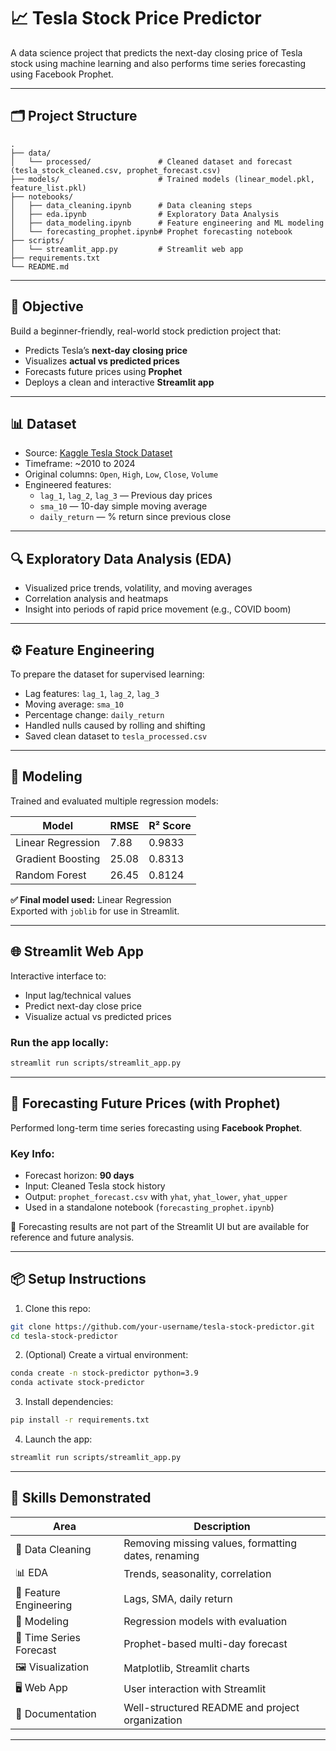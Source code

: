 # 📈 Tesla Stock Price Predictor

A data science project that predicts the next-day closing price of Tesla stock using machine learning and also performs time series forecasting using Facebook Prophet.

---

## 🗂️ Project Structure

```
.
├── data/
│   └── processed/               # Cleaned dataset and forecast (tesla_stock_cleaned.csv, prophet_forecast.csv)
├── models/                      # Trained models (linear_model.pkl, feature_list.pkl)
├── notebooks/
│   ├── data_cleaning.ipynb      # Data cleaning steps
│   ├── eda.ipynb                # Exploratory Data Analysis
│   ├── data_modeling.ipynb      # Feature engineering and ML modeling
│   └── forecasting_prophet.ipynb# Prophet forecasting notebook
├── scripts/
│   └── streamlit_app.py         # Streamlit web app
├── requirements.txt
└── README.md
```

---

## 📌 Objective

Build a beginner-friendly, real-world stock prediction project that:
- Predicts Tesla’s **next-day closing price**
- Visualizes **actual vs predicted prices**
- Forecasts future prices using **Prophet**
- Deploys a clean and interactive **Streamlit app**

---

## 📊 Dataset

- Source: [Kaggle Tesla Stock Dataset](https://www.kaggle.com/datasets/timoboz/tesla-stock-data)
- Timeframe: ~2010 to 2024
- Original columns: `Open`, `High`, `Low`, `Close`, `Volume`
- Engineered features:
  - `lag_1`, `lag_2`, `lag_3` — Previous day prices
  - `sma_10` — 10-day simple moving average
  - `daily_return` — % return since previous close

---

## 🔍 Exploratory Data Analysis (EDA)

- Visualized price trends, volatility, and moving averages
- Correlation analysis and heatmaps
- Insight into periods of rapid price movement (e.g., COVID boom)

---

## ⚙️ Feature Engineering

To prepare the dataset for supervised learning:

- Lag features: `lag_1`, `lag_2`, `lag_3`
- Moving average: `sma_10`
- Percentage change: `daily_return`
- Handled nulls caused by rolling and shifting
- Saved clean dataset to `tesla_processed.csv`

---

## 🤖 Modeling

Trained and evaluated multiple regression models:

| Model               | RMSE   | R² Score |
|--------------------|--------|----------|
| Linear Regression   | 7.88   | 0.9833   |
| Gradient Boosting   | 25.08  | 0.8313   |
| Random Forest       | 26.45  | 0.8124   |

**✅ Final model used:** Linear Regression  
Exported with `joblib` for use in Streamlit.

---

## 🌐 Streamlit Web App

Interactive interface to:
- Input lag/technical values
- Predict next-day close price
- Visualize actual vs predicted prices

### Run the app locally:
```bash
streamlit run scripts/streamlit_app.py
```

---

## 🔮 Forecasting Future Prices (with Prophet)

Performed long-term time series forecasting using **Facebook Prophet**.

### Key Info:
- Forecast horizon: **90 days**
- Input: Cleaned Tesla stock history
- Output: `prophet_forecast.csv` with `yhat`, `yhat_lower`, `yhat_upper`
- Used in a standalone notebook (`forecasting_prophet.ipynb`)

📌 Forecasting results are not part of the Streamlit UI but are available for reference and future analysis.

---

## 📦 Setup Instructions

1. Clone this repo:
```bash
git clone https://github.com/your-username/tesla-stock-predictor.git
cd tesla-stock-predictor
```

2. (Optional) Create a virtual environment:
```bash
conda create -n stock-predictor python=3.9
conda activate stock-predictor
```

3. Install dependencies:
```bash
pip install -r requirements.txt
```

4. Launch the app:
```bash
streamlit run scripts/streamlit_app.py
```

---

## 💼 Skills Demonstrated

| Area                     | Description                                           |
|--------------------------|-------------------------------------------------------|
| 🧹 Data Cleaning         | Removing missing values, formatting dates, renaming   |
| 📊 EDA                  | Trends, seasonality, correlation                      |
| 🧠 Feature Engineering   | Lags, SMA, daily return                               |
| 🤖 Modeling              | Regression models with evaluation                    |
| 🔮 Time Series Forecast  | Prophet-based multi-day forecast                     |
| 🖼️ Visualization         | Matplotlib, Streamlit charts                         |
| 🖥️ Web App               | User interaction with Streamlit                     |
| 📄 Documentation         | Well-structured README and project organization      |

---

